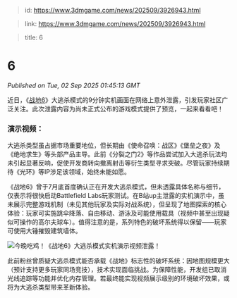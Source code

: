 > id: https://www.3dmgame.com/news/202509/3926943.html

> link: https://www.3dmgame.com/news/202509/3926943.html

> title: 6

# 6
_Published on Tue, 02 Sep 2025 01:45:13 GMT_

近日，《[战地6](https://www.3dmgame.com/games/battlefield6/)》大逃杀模式的9分钟实机画面在网络上意外泄露，引发玩家社区广泛关注。此次泄露内容为尚未正式公布的游戏模式提供了预览，一起来看看吧！

### 演示视频：

大逃杀类型虽占据市场重要地位，但长期由《使命召唤：战区》《堡垒之夜》及《绝地求生》等头部产品主导。此前《分裂之门2》等作品尝试加入大逃杀玩法均未引起显著反响，促使开发商转向撤离射击等衍生类型寻求突破。尽管玩家持续期待《光环》等IP涉足该领域，始终未能如愿。

《战地6》曾于7月底首度确认正在开发大逃杀模式，但未透露具体名称与细节，仅表示将很快启动Battlefield Labs玩家测试。在B站up主泄露的实机演示中，虽未展示完整游戏机制（未见其他玩家及实际对战系统），但呈现了地图探索的核心体验：玩家可实施跳伞降落、自由移动、游泳及可能使用载具（视频中甚至出现疑似可操作的高尔夫球车）。值得注意的是，系列特色的破坏系统得以保留——玩家可使用大锤摧毁建筑墙体。

![今晚吃鸡！《战地6》大逃杀模式实机演示视频泄露！](https://img.3dmgame.com/uploads/images/news/20250902/1756777450_551185.png)

此前粉丝曾质疑大逃杀模式能否承载《战地》标志性的破坏系统：因地图规模更大（预计支持更多玩家同场竞技），技术实现面临挑战。为保障性能，开发组已取消光线追踪等功能并优化内存管理。若最终能实现视频展示级别的环境破坏效果，或将为大逃杀类型带来革新体验。
